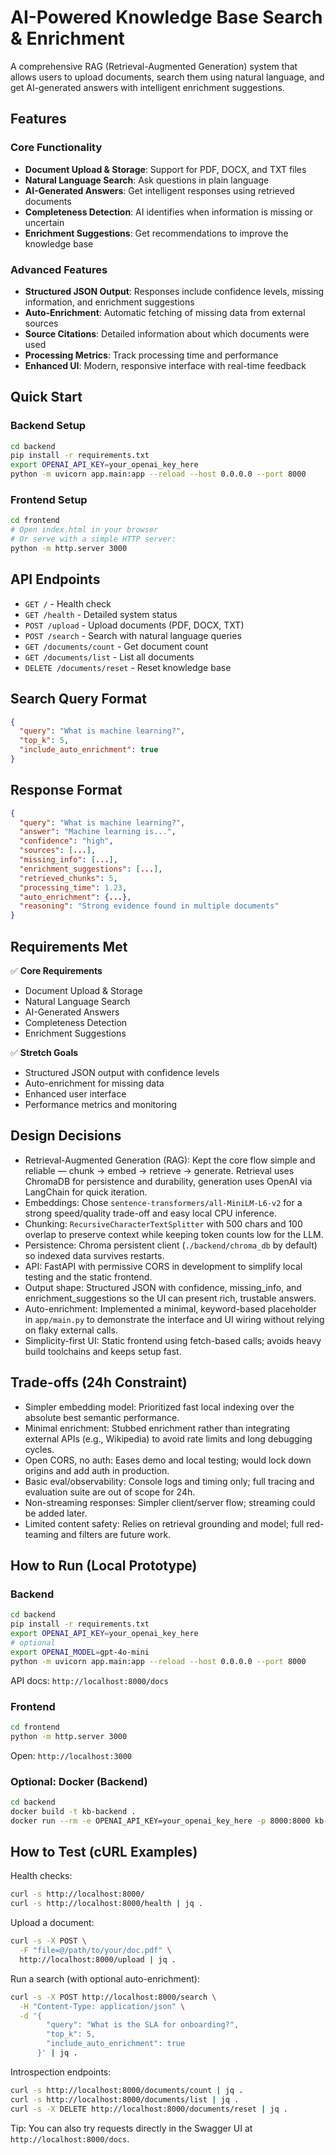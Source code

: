 # AI-Powered Knowledge Base Search & Enrichment

A comprehensive RAG (Retrieval-Augmented Generation) system that allows users to upload documents, search them using natural language, and get AI-generated answers with intelligent enrichment suggestions.

## Features

### Core Functionality
- **Document Upload & Storage**: Support for PDF, DOCX, and TXT files
- **Natural Language Search**: Ask questions in plain language
- **AI-Generated Answers**: Get intelligent responses using retrieved documents
- **Completeness Detection**: AI identifies when information is missing or uncertain
- **Enrichment Suggestions**: Get recommendations to improve the knowledge base

### Advanced Features
- **Structured JSON Output**: Responses include confidence levels, missing information, and enrichment suggestions
- **Auto-Enrichment**: Automatic fetching of missing data from external sources
- **Source Citations**: Detailed information about which documents were used
- **Processing Metrics**: Track processing time and performance
- **Enhanced UI**: Modern, responsive interface with real-time feedback

## Quick Start

### Backend Setup
```bash
cd backend
pip install -r requirements.txt
export OPENAI_API_KEY=your_openai_key_here
python -m uvicorn app.main:app --reload --host 0.0.0.0 --port 8000
```

### Frontend Setup
```bash
cd frontend
# Open index.html in your browser
# Or serve with a simple HTTP server:
python -m http.server 3000
```

## API Endpoints

- `GET /` - Health check
- `GET /health` - Detailed system status
- `POST /upload` - Upload documents (PDF, DOCX, TXT)
- `POST /search` - Search with natural language queries
- `GET /documents/count` - Get document count
- `GET /documents/list` - List all documents
- `DELETE /documents/reset` - Reset knowledge base

## Search Query Format

```json
{
  "query": "What is machine learning?",
  "top_k": 5,
  "include_auto_enrichment": true
}
```

## Response Format

```json
{
  "query": "What is machine learning?",
  "answer": "Machine learning is...",
  "confidence": "high",
  "sources": [...],
  "missing_info": [...],
  "enrichment_suggestions": [...],
  "retrieved_chunks": 5,
  "processing_time": 1.23,
  "auto_enrichment": {...},
  "reasoning": "Strong evidence found in multiple documents"
}
```

## Requirements Met

✅ **Core Requirements**
- Document Upload & Storage
- Natural Language Search
- AI-Generated Answers
- Completeness Detection
- Enrichment Suggestions

✅ **Stretch Goals**
- Structured JSON output with confidence levels
- Auto-enrichment for missing data
- Enhanced user interface
- Performance metrics and monitoring

## Design Decisions

- Retrieval-Augmented Generation (RAG): Kept the core flow simple and reliable — chunk -> embed -> retrieve -> generate. Retrieval uses ChromaDB for persistence and durability, generation uses OpenAI via LangChain for quick iteration.
- Embeddings: Chose `sentence-transformers/all-MiniLM-L6-v2` for a strong speed/quality trade-off and easy local CPU inference.
- Chunking: `RecursiveCharacterTextSplitter` with 500 chars and 100 overlap to preserve context while keeping token counts low for the LLM.
- Persistence: Chroma persistent client (`./backend/chroma_db` by default) so indexed data survives restarts.
- API: FastAPI with permissive CORS in development to simplify local testing and the static frontend.
- Output shape: Structured JSON with confidence, missing_info, and enrichment_suggestions so the UI can present rich, trustable answers.
- Auto-enrichment: Implemented a minimal, keyword-based placeholder in `app/main.py` to demonstrate the interface and UI wiring without relying on flaky external calls.
- Simplicity-first UI: Static frontend using fetch-based calls; avoids heavy build toolchains and keeps setup fast.

## Trade-offs (24h Constraint)

- Simpler embedding model: Prioritized fast local indexing over the absolute best semantic performance.
- Minimal enrichment: Stubbed enrichment rather than integrating external APIs (e.g., Wikipedia) to avoid rate limits and long debugging cycles.
- Open CORS, no auth: Eases demo and local testing; would lock down origins and add auth in production.
- Basic eval/observability: Console logs and timing only; full tracing and evaluation suite are out of scope for 24h.
- Non-streaming responses: Simpler client/server flow; streaming could be added later.
- Limited content safety: Relies on retrieval grounding and model; full red-teaming and filters are future work.

## How to Run (Local Prototype)

### Backend
```bash
cd backend
pip install -r requirements.txt
export OPENAI_API_KEY=your_openai_key_here
# optional
export OPENAI_MODEL=gpt-4o-mini
python -m uvicorn app.main:app --reload --host 0.0.0.0 --port 8000
```

API docs: `http://localhost:8000/docs`

### Frontend
```bash
cd frontend
python -m http.server 3000
```

Open: `http://localhost:3000`

### Optional: Docker (Backend)
```bash
cd backend
docker build -t kb-backend .
docker run --rm -e OPENAI_API_KEY=your_openai_key_here -p 8000:8000 kb-backend
```

## How to Test (cURL Examples)

Health checks:
```bash
curl -s http://localhost:8000/
curl -s http://localhost:8000/health | jq .
```

Upload a document:
```bash
curl -s -X POST \
  -F "file=@/path/to/your/doc.pdf" \
  http://localhost:8000/upload | jq .
```

Run a search (with optional auto-enrichment):
```bash
curl -s -X POST http://localhost:8000/search \
  -H "Content-Type: application/json" \
  -d '{
        "query": "What is the SLA for onboarding?",
        "top_k": 5,
        "include_auto_enrichment": true
      }' | jq .
```

Introspection endpoints:
```bash
curl -s http://localhost:8000/documents/count | jq .
curl -s http://localhost:8000/documents/list | jq .
curl -s -X DELETE http://localhost:8000/documents/reset | jq .
```

Tip: You can also try requests directly in the Swagger UI at `http://localhost:8000/docs`.
